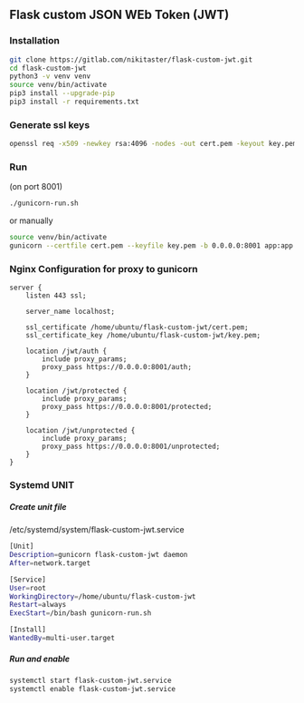 ## Flask custom JSON WEb Token (JWT)

### Installation
```bash
git clone https://gitlab.com/nikitaster/flask-custom-jwt.git
cd flask-custom-jwt
python3 -v venv venv
source venv/bin/activate
pip3 install --upgrade-pip
pip3 install -r requirements.txt
```

### Generate ssl keys
```bash
openssl req -x509 -newkey rsa:4096 -nodes -out cert.pem -keyout key.pem -days 365
```


### Run 
(on port 8001) 
```bash
./gunicorn-run.sh
```
or manually
```bash
source venv/bin/activate
gunicorn --certfile cert.pem --keyfile key.pem -b 0.0.0.0:8001 app:app
```
### Nginx Configuration for proxy to gunicorn
```nginx
server {
    listen 443 ssl;

    server_name localhost;

    ssl_certificate /home/ubuntu/flask-custom-jwt/cert.pem;
    ssl_certificate_key /home/ubuntu/flask-custom-jwt/key.pem;

    location /jwt/auth {
        include proxy_params;
        proxy_pass https://0.0.0.0:8001/auth;
    }

    location /jwt/protected {
        include proxy_params;
        proxy_pass https://0.0.0.0:8001/protected;
    }

    location /jwt/unprotected {
        include proxy_params;
        proxy_pass https://0.0.0.0:8001/unprotected;
    }
}
```

### Systemd UNIT
##### Create unit file
/etc/systemd/system/flask-custom-jwt.service  
```bash
[Unit]
Description=gunicorn flask-custom-jwt daemon
After=network.target

[Service]
User=root
WorkingDirectory=/home/ubuntu/flask-custom-jwt
Restart=always
ExecStart=/bin/bash gunicorn-run.sh

[Install]
WantedBy=multi-user.target
```

##### Run and enable
```bash
systemctl start flask-custom-jwt.service  
systemctl enable flask-custom-jwt.service 
```
